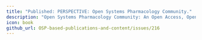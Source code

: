 ```yaml
---
title: "Published: PERSPECTIVE: Open Systems Pharmacology Community."
description: "Open Systems Pharmacology Community: An Open Access, Open Source, Open Science Approach to Modeling and Simulation in Pharmaceutical Sciences."
icon: book
github_url: OSP-based-publications-and-content/issues/216
---
```

